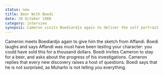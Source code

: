 ```yaml
---
status: new
title: Beer With Boedi
date: 20 October 1988
category: interview 
synopsis: Cameron visits Boediardjo again to deliver the self portrait. Boediardjo is impressed the Affandi entrusted Cameron with such a valuable work of art, offers him a beer, and tells him the stories about RI-002 Muharto never mentions. 
---
```

Cameron meets Boediardjo again to give him the sketch from Affandi. Boedi laughs and says Affandi was must have been testing your character: you could have sold this for a thousand dollars. Boedi invites Cameron to stay for a beer, and asks about the progress of his investigations. Cameron replies that every new discovery raises a host of questions. Boedi says that he is not surprised, as Muharto is not telling you everything. 

